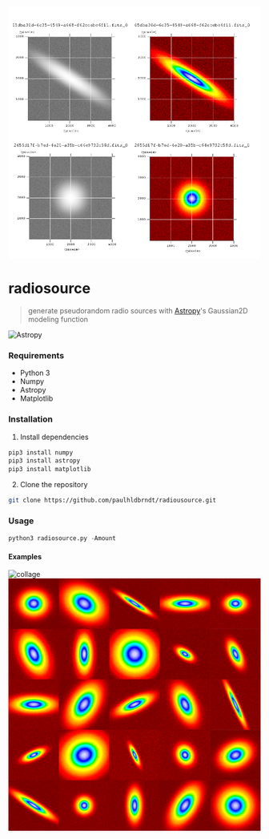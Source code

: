 ![mosaik](media/mosaik.png) 

# radiosource

> generate pseudorandom radio sources with [Astropy](https://www.astropy.org/)'s Gaussian2D modeling function

![Astropy](http://img.shields.io/badge/powered%20by-AstroPy-orange.svg?style=flat)

### Requirements
  * Python 3
  * Numpy
  * Astropy
  * Matplotlib
### Installation

1. Install dependencies
```python
pip3 install numpy
pip3 install astropy
pip3 install matplotlib
```
2. Clone the repository
```sh
git clone https://github.com/paulhldbrndt/radiousource.git
```
### Usage
```python
python3 radiosource.py -Amount
```

#### Examples
![collage](media/collage4x3.png) 
![collage](media/mosaik5x5.png) 

